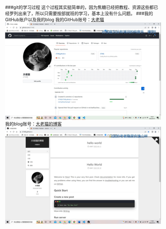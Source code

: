 ###git的学习过程
这个过程其实挺简单的，因为焦糖已经把教程、资源这些都已经罗列出来了，所以只需要按部就班的学习，基本上没有什么问题。
###我的GitHub账户以及我的blog
我的GitHub账号：[大老猫](https://github.com/2726fj)
![GitHub图](/images/1.1.jpg)
我的blog账号：[大老猫的博客](https://2726fj.github.io/)
![blog图](/images/1.2.jpg)